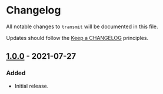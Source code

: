 # Changelog

All notable changes to `transmit` will be documented in this file.

Updates should follow the [Keep a CHANGELOG](http://keepachangelog.com/) principles.

<!-- ## [Unreleased]

### Added

### Changed

### Deprecated

### Removed

### Fixed -->

## [1.0.0](https://github.com/jenky/transmit/tree/1.0.0) - 2021-07-27

### Added
- Initial release.
